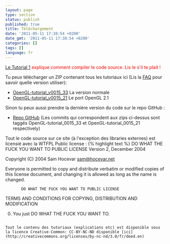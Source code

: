 ```yaml
---
layout: page
type: section
status: publish
published: true
title: Téléchargement
date: '2011-05-11 17:38:54 +0200'
date_gmt: '2011-05-11 17:38:54 +0200'
categories: []
tags: []
language: fr
---
```


<span style="color: #ff0000;">[Le Tutorial 1]({{site.baseurl}}/fr/beginners-tutorials/tutorial-1-opening-a-window/) explique comment compiler le code source. Lis le s'il te plait !</span>

Tu peux télécharger un ZIP contenant tous les tutoriaux ici (Lis la [FAQ]({{site.baseurl}}/miscellaneous/faq/) pour savoir quelle version utiliser):

* [OpenGL-tutorial_v0015_33](https://github.com/opengl-tutorials/ogl/archive/OpenGL-tutorial_0015_33.zip) La version normale
* [OpenGL-tutorial_v0015_21](https://github.com/opengl-tutorials/ogl/archive/OpenGL-tutorial_0015_21.zip) Le port OpenGL 2.1

Sinon tu peux aussi prendre la dernière version du code sur le repo GitHub :

* [Repo GitHub](https://github.com/opengl-tutorials/ogl) (Les commits qui correspondent aux zips ci-dessus sont taggés OpenGL-tutorial_0015_33 et OpenGL-tutorial_0015_21 respectively)

Tout le code source sur ce site (à l'exception des libraries externes) est licensié avec la WTFPL Public license :
{% highlight text %}
           DO WHAT THE FUCK YOU WANT TO PUBLIC LICENSE
                   Version 2, December 2004

Copyright (C) 2004 Sam Hocevar <sam@hocevar.net>

Everyone is permitted to copy and distribute verbatim or modified
copies of this license document, and changing it is allowed as long
as the name is changed.

           DO WHAT THE FUCK YOU WANT TO PUBLIC LICENSE
  TERMS AND CONDITIONS FOR COPYING, DISTRIBUTION AND MODIFICATION

 0. You just DO WHAT THE FUCK YOU WANT TO.
```

Tout le contenu des tutoriaux (explications etc) est disponible sous la licence Creative-Common: CC-BY-NC-ND disponible [ici](http://creativecommons.org/licenses/by-nc-nd/3.0/fr/deed.en)